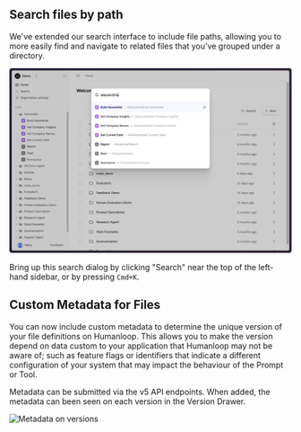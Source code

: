 ## Search files by path

We've extended our search interface to include file paths, allowing you to more easily find and navigate to related files that you've grouped under a directory.

![Search dialog showing file paths](../assets/images/changelogs/search-dialog-paths.png)

Bring up this search dialog by clicking "Search" near the top of the left-hand sidebar, or by pressing `Cmd+K`.

## Custom Metadata for Files

You can now include custom metadata to determine the unique version of your file definitions on Humanloop. This allows you to make the version depend on data custom to your application that Humanloop may not be aware of; such as feature flags or identifiers that indicate a different configuration of your system that may impact the behaviour of the Prompt or Tool.

Metadata can be submitted via the v5 API endpoints. When added, the metadata can been seen on each version in the Version Drawer.

![Metadata on versions](../assets/images/changelogs/versions-metadata.png)
